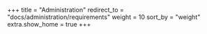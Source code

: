 +++
title = "Administration"
redirect_to = "docs/administration/requirements"
weight = 10
sort_by = "weight"
extra.show_home = true
+++
